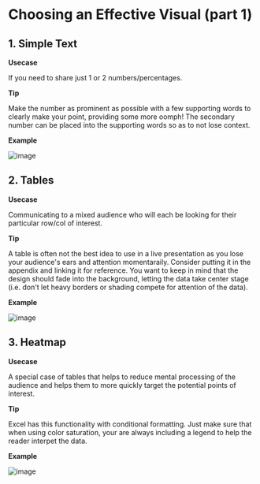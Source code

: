 # Choosing an Effective Visual (part 1)
## 1. Simple Text 
**Usecase**

If you need to share just 1 or 2 numbers/percentages.

**Tip** 

Make the number as prominent as possible with a few supporting words to clearly make your point, providing some more oomph! The secondary number can be placed into the supporting words so as to not lose context.

**Example**

![image](https://github.com/alexlee2000/storytelling_with_data/assets/43845085/77a8a662-e67d-47e8-b8ea-095f2188c075)

## 2. Tables
**Usecase** 

Communicating to a mixed audience who will each be looking for their particular row/col of interest.

**Tip** 

A table is often not the best idea to use in a live presentation as you lose your audience's ears and attention momentaraily. Consider putting it in the appendix and linking it for reference. You want to keep in mind that the design should fade into the background, letting the data take center stage (i.e. don't let heavy borders or shading compete for attention of the data). 

**Example**

![image](https://github.com/alexlee2000/storytelling_with_data/assets/43845085/fec7e92a-ead0-488d-bb8f-bfd9c50377da)


## 3. Heatmap
**Usecase** 

A special case of tables that helps to reduce mental processing of the audience and helps them to more quickly target the potential points of interest. 

**Tip**

Excel has this functionality with conditional formatting. Just make sure that when using color saturation, your are always including a legend to help the reader interpet the data.

**Example**

![image](https://github.com/alexlee2000/storytelling_with_data/assets/43845085/b72f998f-a312-4c24-b80a-c8074073f1a0)
